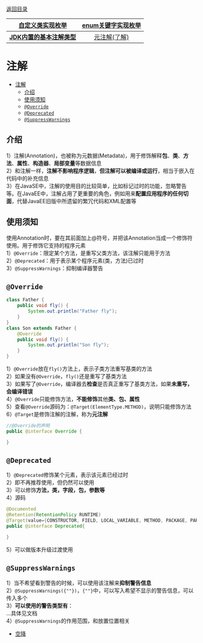 [返回目录](Home.md)

|[自定义类实现枚举](枚举和注解.md)|[enum关键字实现枚举](enum关键字实现枚举.md)|
|:-:|:-:|
|[**JDK内置的基本注解类型**](JDK内置基本注解.md)|[元注解(了解)](元注解.md)|

# 注解

- [注解](#注解)
  - [介绍](#介绍)
  - [使用须知](#使用须知)
  - [`@Override`](#override)
  - [`@Deprecated`](#deprecated)
  - [`@SuppressWarnings`](#suppresswarnings)


## 介绍
1）注解(Annotation)，也被称为元数据(Metadata)，用于修饰解释**包**、**类**、**方法**、**属性**、**构造器**、**局部变量**等数据信息  
2）和注解一样，**注解不影响程序逻辑**，**但注解可以被编译或运行**，相当于嵌入在代码中的补充信息  
3）在JavaSE中，注解的使用目的比较简单，比如标记过时的功能，忽略警告等。在JavaEE中，注解占用了更重要的角色，例如用来**配置应用程序的任何切面**，代替JavaEE旧版中所遗留的繁冗代码和XML配置等

## 使用须知
使用Annotation时，要在其前面加上@符号，并把该Annotation当成一个修饰符使用。用于修饰它支持的程序元素  
1）`@Override`：限定某个方法，是重写父类方法，该注解只能用于方法  
2）`@Deprecated`：用于表示某个程序元素(类，方法)已过时  
3）`@SuppressWarnings`：抑制编译器警告


## `@Override`

```java
class Father {
    public void fly() {
        System.out.println("Father fly");
    }
}
class Son extends Father {
    @Override
    public void fly() {
        System.out.println("Son fly");
    }
}
```
1）`@Override`放在`fly()`方法上，表示子类方法重写基类的方法  
2）如果没有`@Override`，`fly()`还是重写了基类方法  
3）如果写了`@Override`，编译器去**检查**是否真正重写了基类方法，如果**未重写，会编译错误**  
4）`@Override`只能修饰方法，**不能修饰**其他**类、包、属性**  
5）查看`@Override`源码为：`@Target(ElementType.METHOD)`，说明只能修饰方法  
6）`@Target`是修饰注解的注解，称为**元注解**

```java
//@Override的声明
public @interface Override {

}
``` 
## `@Deprecated`
1）`@Deprecated`修饰某个元素，表示该元素已经过时  
2）即不再推荐使用，但仍然可以使用  
3）可以修饰**方法，类，字段，包，参数等**  
4）源码
```java
@Documented
@Retention(RetentionPolicy RUNTIME)
@Target(value={CONSTRUCTOR, FIELD, LOCAL_VARIABLE, METHOD, PACKAGE, PARAMETER, TYPE})
public @interface Deprecated{

}
```

5）可以做版本升级过渡使用

## `@SuppressWarnings`

1）当不希望看到警告的时候，可以使用该注解来**抑制警告信息**  
2）`@SuppressWarnings({""})`，`{""}`中，可以写入希望不显示的警告信息，可以传入多个  
3）**可以使用的警告类型有**：  
...具体见文档  
4）`@SuppressWarnings`的作用范围，和放置位置相关

- [空降](https://www.bilibili.com/video/BV1fh411y7R8?t=673.9&p=435)